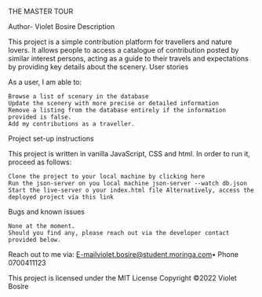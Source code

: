 THE MASTER TOUR

Author- Violet Bosire
Description

This project is a simple contribution platform for travellers and nature lovers. It allows people to access a catalogue of contribution posted by similar interest persons, acting as a guide to their travels and expectations by providing key details about the scenery.
User stories

As a user, I am able to:

    Browse a list of scenary in the database
    Update the scenery with more precise or detailed information
    Remove a listing from the database entirely if the information provided is false.
    Add my contributions as a traveller.

Project set-up instructions

This project is written in vanilla JavaScript, CSS and html. In order to run it, proceed as follows:

    Clone the project to your local machine by clicking here
    Run the json-server on you local machine json-server --watch db.json
    Start the live-server o your index.html file Alternatively, access the deployed project via this link

Bugs and known issues

    None at the moment.
    Should you find any, please reach out via the developer contact provided below.

Reach out to me via: E-mailviolet.bosire@student.moringa.com• Phone 0700411123

This project is licensed under the MIT License Copyright ©2022 Violet Bosire